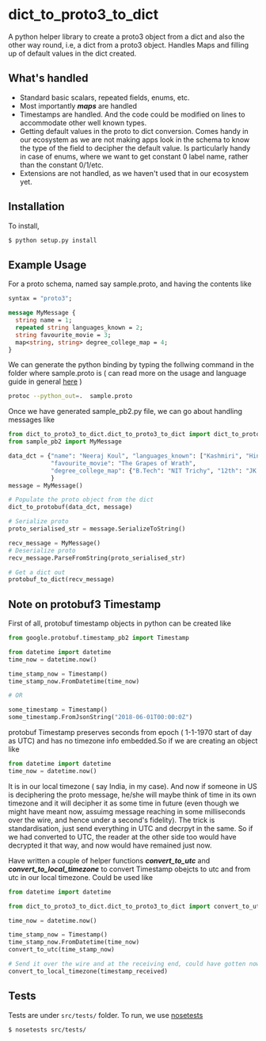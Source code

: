 # dict_to_proto3_to_dict
A python helper library to create a proto3 object from a dict and also the other way round, i.e, a dict from a proto3 object.  Handles Maps and filling up of default values in the dict created.


## What's handled
 - Standard basic scalars, repeated fields, enums, etc.
 - Most importantly **_maps_** are handled
 - Timestamps are handled. And the code could be modified on lines to accommodate other well known types.
 - Getting default values in the proto to dict conversion. Comes handy in our ecosystem
   as we are not making apps look in the schema to know the type of the field to decipher the default value. Is particularly handy in case of enums, where we want to get constant 0 label name,
   rather than the constant 0/1/etc.
 - Extensions are not handled, as we haven't used that in our ecosystem yet.

## Installation

To install,
```sh
$ python setup.py install
```

## Example Usage
For a proto schema, named say sample.proto, and having the contents like

```protobuf
syntax = "proto3";

message MyMessage {
  string name = 1;
  repeated string languages_known = 2;
  string favourite_movie = 3;
  map<string, string> degree_college_map = 4;
}
```

We can generate the python binding by typing the follwing command in the folder where sample.proto is ( can read more
on the usage and language guide in general [here](https://developers.google.com/protocol-buffers/docs/proto3) )

```sh
protoc --python_out=.  sample.proto
```

Once we have generated sample_pb2.py file, we can go about handling messages like

```python
from dict_to_proto3_to_dict.dict_to_proto3_to_dict import dict_to_protobuf, protobuf_to_dict
from sample_pb2 import MyMessage

data_dct = {"name": "Neeraj Koul", "languages_known": ["Kashmiri", "Hindi", "English"], 
            "favourite_movie": "The Grapes of Wrath", 
            "degree_college_map": {"B.Tech": "NIT Trichy", "12th": "JK Board"}
            }
message = MyMessage()

# Populate the proto object from the dict
dict_to_protobuf(data_dct, message)

# Serialize proto
proto_serialised_str = message.SerializeToString()

recv_message = MyMessage()
# Deserialize proto
recv_message.ParseFromString(proto_serialised_str)

# Get a dict out
protobuf_to_dict(recv_message)
```

## Note on protobuf3 Timestamp
First of all, protobuf timestamp objects in python can be created like
```python
from google.protobuf.timestamp_pb2 import Timestamp

from datetime import datetime
time_now = datetime.now()

time_stamp_now = Timestamp()
time_stamp_now.FromDatetime(time_now)

# OR

some_timestamp = Timestamp()
some_timestamp.FromJsonString("2018-06-01T00:00:0Z")
```

protobuf Timestamp preserves seconds from epoch ( 1-1-1970 start of day as UTC) and has no timezone info embedded.So if we are creating an object like

```python
from datetime import datetime
time_now = datetime.now()
```

It is in our local timezone ( say India, in my case). And now if someone in US is deciphering the proto message, he/she will maybe think of time in its own timezone and it will decipher it as some time in future (even though we might have meant now, assuimg message reaching in some milliseconds over the wire, and hence under a second's fidelity). The trick is standardisation, just send everything in UTC and decrpyt in the same. So if we had converted to UTC, the reader at the other side too would have decrypted it that way, and now would have remained just now.

Have written a couple of helper functions **_convert_to_utc_**  and **_convert_to_local_timezone_** to convert Timestamp obejcts to utc and from utc in our local timezone. Could be used like
```python
from datetime import datetime

from dict_to_proto3_to_dict.dict_to_proto3_to_dict import convert_to_utc, convert_to_local_timezone

time_now = datetime.now()

time_stamp_now = Timestamp()
time_stamp_now.FromDatetime(time_now)
convert_to_utc(time_stamp_now)

# Send it over the wire and at the receiving end, could have gotten now in there through
convert_to_local_timezone(timestamp_received)

```

## Tests

Tests are under `src/tests/` folder. To run, we use [nosetests](https://nose.readthedocs.io/en/latest/)

```sh
$ nosetests src/tests/
```



